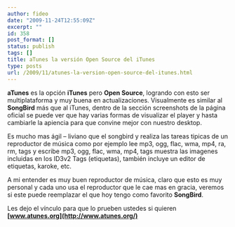 ```yaml
---
author: fideo
date: "2009-11-24T12:55:09Z"
excerpt: ""
id: 358
post_format: []
status: publish
tags: []
title: aTunes la versión Open Source del iTunes
type: posts
url: /2009/11/atunes-la-version-open-source-del-itunes.html
---
```

**aTunes** es la opción **iTunes** pero **Open Source**, logrando con esto ser multiplataforma y muy buena en actualizaciones. Visualmente es similar al **SongBird** más que al iTunes, dentro de la sección screenshots de la página oficial se puede ver que hay varias formas de visualizar el player y hasta cambiarle la apiencia para que convine mejor con nuestro desktop.

Es mucho mas ágil – liviano que el songbird y realiza las tareas tipicas de un reproductor de música como por ejemplo lee mp3, ogg, flac, wma, mp4, ra, rm, tags y escribe mp3, ogg, flac, wma, mp4, tags muestra las imagenes incluidas en los ID3v2 Tags (etiquetas), también incluye un editor de etiquetas, karoke, etc.

A mi entender es muy buen reproductor de música, claro que esto es muy personal y cada uno usa el reproductor que le cae mas en gracia, veremos si este puede reemplazar el que hoy tengo como favorito **SongBird**.

Les dejo el vínculo para que lo prueben ustedes si quieren **[www.atunes.org](http://www.atunes.org/)**
